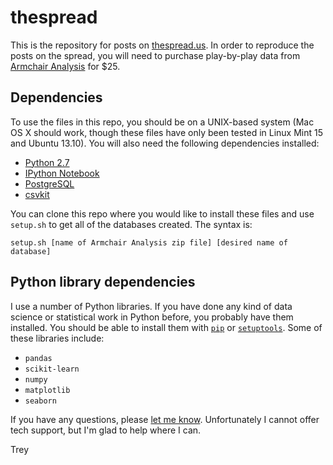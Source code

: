 thespread
=========

This is the repository for posts on [thespread.us](http://thespread.us). In order to reproduce the posts on the spread, you will need to purchase play-by-play data from [Armchair Analysis](http://armchairanalysis.com) for $25. 

## Dependencies

To use the files in this repo, you should be on a UNIX-based system (Mac OS X should work, though these files have only been tested in Linux Mint 15 and Ubuntu 13.10). You will also need the following dependencies installed:

- [Python 2.7](http://python.org)
- [IPython Notebook](http://ipython.org)
- [PostgreSQL](http://www.postgresql.org/)
- [csvkit](http://csvkit.readthedocs.org/en/latest/index.html)

You can clone this repo where you would like to install these files and use `setup.sh` to get all of the databases created. The syntax is:

`setup.sh [name of Armchair Analysis zip file] [desired name of database]`

## Python library dependencies

I use a number of Python libraries. If you have done any kind of data science or statistical work in Python before, you probably have them installed. You should be able to install them with [`pip`](https://pypi.python.org/pypi/pip) or [`setuptools`](https://pypi.python.org/pypi/pip). Some of these libraries include:

- `pandas`
- `scikit-learn`
- `numpy`
- `matplotlib`
- `seaborn`

If you have any questions, please [let me know](mailto:trey@thespread.us). Unfortunately I cannot offer tech support, but I'm glad to help where I can.

Trey
